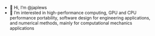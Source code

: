 - 👋 Hi, I’m @japlews
- 👀 I’m interested in high-performance computing, GPU and CPU performance portability, software design for engineering applications, and numerical methods, mainly for computational mechanics applications

<!---
japlews/japlews is a ✨ special ✨ repository because its `README.md` (this file) appears on your GitHub profile.
You can click the Preview link to take a look at your changes.
--->
